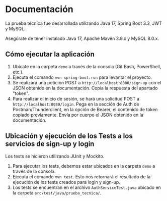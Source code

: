 # Documentación

La prueba técnica fue desarrollada utilizando Java 17, Spring Boot 3.3, JWT y MySQL.

Asegúrate de tener instalado Java 17, Apache Maven 3.9.x y MySQL 8.0.x.

## Cómo ejecutar la aplicación

1. Ubícate en la carpeta `demo` a través de la consola (Git Bash, PowerShell, etc.).
2. Ejecuta el comando `mvn spring-boot:run` para levantar el proyecto.
4. Se realizará una petición POST a `http://localhost:8080/sign-up` con el JSON obtenido en la documentación.
   Copia la respuesta del apartado "token".
5. Para realizar el inicio de sesión, se hará una solicitud POST a `http://localhost:8080/login`.
   Pega en la sección de Auth de Postman/Thunderclient, en la opción de Bearer, el contenido de token copiado previamente.
   Envía por cuerpo el JSON obtenido en la documentación.

## Ubicación y ejecución de los Tests a los servicios de sign-up y login

Los tests se hicieron utilizando JUnit y Mockito.

1. Para ejecutar los tests, debemos estar ubicados en la carpeta `demo` a través de la consola.
2. Ejecuta el comando `mvn test`.
   Esto nos retornará el resultado de la ejecución de los tests creados para login y sign-up.
3. Los tests se encuentran en el archivo `AuthServiceTest.java` ubicado en la carpeta `src/test/java/prueba_tecnica/`.
